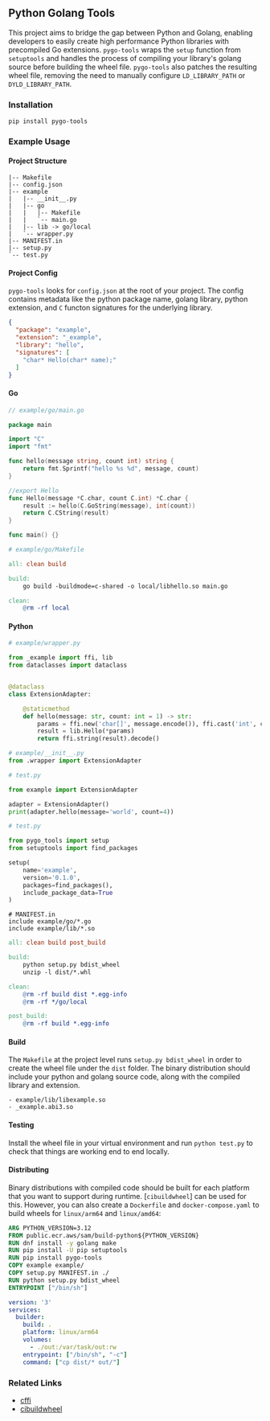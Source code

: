 ## Python Golang Tools

This project aims to bridge the gap between Python and Golang, enabling developers to easily create high performance Python
libraries with precompiled Go extensions. `pygo-tools` wraps the `setup` function from `setuptools` and handles the process
of compiling your library's golang source before building the wheel file. `pygo-tools` also patches the resulting wheel file,
removing the need to manually configure `LD_LIBRARY_PATH` or `DYLD_LIBRARY_PATH`.

### Installation
```shell
pip install pygo-tools
```

### Example Usage
#### Project Structure
```text
|-- Makefile
|-- config.json
|-- example
|   |-- __init__.py
|   |-- go
|   |   |-- Makefile
|   |   `-- main.go
|   |-- lib -> go/local
|   `-- wrapper.py
|-- MANIFEST.in
|-- setup.py
`-- test.py
```

#### Project Config
`pygo-tools` looks for `config.json` at the root of your project. The config contains metadata like the python package name,
golang library, python extension, and `C` functon signatures for the underlying library.
```json
{
  "package": "example",
  "extension": "_example",
  "library": "hello",
  "signatures": [
    "char* Hello(char* name);"
  ]
}
```

#### Go
```go
// example/go/main.go

package main

import "C"
import "fmt"

func hello(message string, count int) string {
	return fmt.Sprintf("hello %s %d", message, count)
}

//export Hello
func Hello(message *C.char, count C.int) *C.char {
	result := hello(C.GoString(message), int(count))
	return C.CString(result)
}

func main() {}
```

```makefile
# example/go/Makefile

all: clean build

build:
	go build -buildmode=c-shared -o local/libhello.so main.go

clean:
	@rm -rf local
```

#### Python
```python
# example/wrapper.py

from _example import ffi, lib
from dataclasses import dataclass


@dataclass
class ExtensionAdapter:

    @staticmethod
    def hello(message: str, count: int = 1) -> str:
        params = ffi.new('char[]', message.encode()), ffi.cast('int', count)
        result = lib.Hello(*params)
        return ffi.string(result).decode()
```

```python
# example/__init__.py
from .wrapper import ExtensionAdapter
```

```python
# test.py

from example import ExtensionAdapter

adapter = ExtensionAdapter()
print(adapter.hello(message='world', count=4))
```

```python
# test.py

from pygo_tools import setup
from setuptools import find_packages

setup(
    name='example',
    version='0.1.0',
    packages=find_packages(),
    include_package_data=True
)
```

```text
# MANIFEST.in
include example/go/*.go
include example/lib/*.so
```

```makefile
all: clean build post_build

build:
	python setup.py bdist_wheel
	unzip -l dist/*.whl

clean:
	@rm -rf build dist *.egg-info
	@rm -rf */go/local

post_build:
	@rm -rf build *.egg-info
```

#### Build
The `Makefile` at the project level runs `setup.py bdist_wheel` in order to create the wheel file under the `dist` folder.
The binary distribution should include your python and golang source code, along with the compiled library and extension.
```text
- example/lib/libexample.so
- _example.abi3.so
```

#### Testing
Install the wheel file in your virtual environment and run `python test.py` to check that things are working end to end locally.

#### Distributing
Binary distributions with compiled code should be built for each platform that you want to support during runtime. [`cibuildwheel`]
can be used for this. However, you can also create a `Dockerfile` and `docker-compose.yaml` to build wheels for `linux/arm64`
and `linux/amd64`:

```dockerfile
ARG PYTHON_VERSION=3.12
FROM public.ecr.aws/sam/build-python${PYTHON_VERSION}
RUN dnf install -y golang make
RUN pip install -U pip setuptools
RUN pip install pygo-tools
COPY example example/
COPY setup.py MANIFEST.in ./
RUN python setup.py bdist_wheel
ENTRYPOINT ["/bin/sh"]
```

```yaml
version: '3'
services:
  builder:
    build: .
    platform: linux/arm64
    volumes:
      - ./out:/var/task/out:rw
    entrypoint: ["/bin/sh", "-c"]
    command: ["cp dist/* out/"]
```

### Related Links
- [cffi]
- [cibuildwheel]

[cffi]: https://cffi.readthedocs.io
[cibuildwheel]: https://cibuildwheel.readthedocs.io